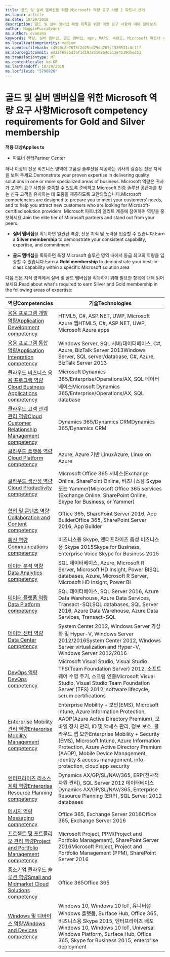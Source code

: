 ```yaml
---
title: 골드 및 실버 멤버십을 위한 Microsoft 역량 요구 사항 | 파트너 센터
ms.topic: article
ms.date: 10/29/2018
description: 골드 및 실버 멤버십 레벨 획득을 위한 역량 요구 사항에 대해 알아보기
author: MaggiePucciEvans
ms.author: evansma
keywords: 역량, 실버 멤버십, 골드 멤버십, mpn, MAPS, 숙련도, Microsoft 파트너 네트워크, 네트워크 멤버십
ms.localizationpriority: medium
ms.openlocfilehash: c4546c8e7675f2d25cd29da765c1320531c8c11f
ms.sourcegitcommit: ed22f6825d3af1d19385198b4d511e4b39d5e353
ms.translationtype: MT
ms.contentlocale: ko-KR
ms.lasthandoff: 10/29/2018
ms.locfileid: "5796826"
---
```

# <a name="microsoft-competency-requirements-for-gold-and-silver-membership"></a><span data-ttu-id="d9bb5-104">골드 및 실버 멤버십을 위한 Microsoft 역량 요구 사항</span><span class="sxs-lookup"><span data-stu-id="d9bb5-104">Microsoft competency requirements for Gold and Silver membership</span></span>

**<span data-ttu-id="d9bb5-105">적용 대상</span><span class="sxs-lookup"><span data-stu-id="d9bb5-105">Applies to</span></span>**

-  <span data-ttu-id="d9bb5-106">파트너 센터</span><span class="sxs-lookup"><span data-stu-id="d9bb5-106">Partner Center</span></span>

<span data-ttu-id="d9bb5-107">하나 이상의 전문 비즈니스 영역에 고품질 솔루션을 제공하는 귀사의 검증된 전문 지식을 보여 주세요.</span><span class="sxs-lookup"><span data-stu-id="d9bb5-107">Demonstrate your proven expertise in delivering quality solutions in one or more specialized areas of business.</span></span> <span data-ttu-id="d9bb5-108">Microsoft 역량은 귀사가 고객의 요구 사항을 충족할 수 있도록 준비하고 Microsoft 인증 솔루션 공급자를 찾는 신규 고객을 유치하는 데 도움을 제공하도록 고안되었습니다.</span><span class="sxs-lookup"><span data-stu-id="d9bb5-108">Microsoft competencies are designed to prepare you to meet your customers’ needs, and to help you attract new customers who are looking for Microsoft-certified solution providers.</span></span> <span data-ttu-id="d9bb5-109">Microsoft 파트너의 엘리트 계층에 참여하여 역량을 홍보하세요.</span><span class="sxs-lookup"><span data-stu-id="d9bb5-109">Join the elite tier of Microsoft partners and stand out from your peers.</span></span>

- <span data-ttu-id="d9bb5-110">**실버 멤버십**을 획득하면 일관된 역량, 전문 지식 및 노력을 입증할 수 있습니다.</span><span class="sxs-lookup"><span data-stu-id="d9bb5-110">Earn a **Silver membership** to demonstrate your consistent capability, expertise, and commitment</span></span>

- <span data-ttu-id="d9bb5-111">**골드 멤버십**을 획득하면 특정 Microsoft 솔루션 영역 내에서 동급 최고의 역량을 입증할 수 있습니다.</span><span class="sxs-lookup"><span data-stu-id="d9bb5-111">Earn a **Gold membership** to demonstrate your best-in-class capability within a specific Microsoft solution area</span></span>

<span data-ttu-id="d9bb5-112">다음 전문 지식 영역에서 실버 및 골드 멤버십을 획득하기 위해 필요한 항목에 대해 읽어보세요.</span><span class="sxs-lookup"><span data-stu-id="d9bb5-112">Read about what's required to earn Silver and Gold membership in the following areas of expertise:</span></span>


| <span data-ttu-id="d9bb5-113">역량</span><span class="sxs-lookup"><span data-stu-id="d9bb5-113">Competencies</span></span>  | <span data-ttu-id="d9bb5-114">기술</span><span class="sxs-lookup"><span data-stu-id="d9bb5-114">Technologies</span></span> |
|   ------------------   |   -------   |
| [<span data-ttu-id="d9bb5-115">응용 프로그램 개발 역량</span><span class="sxs-lookup"><span data-stu-id="d9bb5-115">Application Development competency</span></span>](https://partner.microsoft.com/membership/application-development-competency) | <span data-ttu-id="d9bb5-116">HTML5, C#, ASP.NET, UWP, Microsoft Azure 앱</span><span class="sxs-lookup"><span data-stu-id="d9bb5-116">HTML5, C#, ASP.NET, UWP, Microsoft Azure apps</span></span> |
| [<span data-ttu-id="d9bb5-117">응용 프로그램 통합 역량</span><span class="sxs-lookup"><span data-stu-id="d9bb5-117">Application Integration competency</span></span>](https://partner.microsoft.com/membership/application-integration-competency) | <span data-ttu-id="d9bb5-118">Windows Server, SQL 서버/데이터베이스, C#, Azure, BizTalk Server 2013</span><span class="sxs-lookup"><span data-stu-id="d9bb5-118">Windows Server, SQL server/database, C#, Azure, BizTalk Server 2013</span></span>|
| [<span data-ttu-id="d9bb5-119">클라우드 비즈니스 응용 프로그램 역량</span><span class="sxs-lookup"><span data-stu-id="d9bb5-119">Cloud Business Applications competency</span></span>](https://partner.microsoft.com/membership/cloud-business-applications-competency)| <span data-ttu-id="d9bb5-120">Microsoft Dynamics 365/Enterprise/Operations/AX, SQL 데이터베이스</span><span class="sxs-lookup"><span data-stu-id="d9bb5-120">Microsoft Dynamics 365/Enterprise/Operations/AX, SQL database</span></span> |
| [<span data-ttu-id="d9bb5-121">클라우드 고객 관계 관리 역량</span><span class="sxs-lookup"><span data-stu-id="d9bb5-121">Cloud Customer Relationship Management competency</span></span>](https://partner.microsoft.com/membership/cloud-customer-relationship-management-competency)| <span data-ttu-id="d9bb5-122">Dynamics 365/Dynamics CRM</span><span class="sxs-lookup"><span data-stu-id="d9bb5-122">Dynamics 365/Dynamics CRM</span></span> |
| [<span data-ttu-id="d9bb5-123">클라우드 플랫폼 역량</span><span class="sxs-lookup"><span data-stu-id="d9bb5-123">Cloud Platform competency</span></span>](https://partner.microsoft.com/membership/cloud-platform-competency)| <span data-ttu-id="d9bb5-124">Azure, Azure 기반 Linux</span><span class="sxs-lookup"><span data-stu-id="d9bb5-124">Azure, Linux on Azure</span></span> |
| [<span data-ttu-id="d9bb5-125">클라우드 생산성 역량</span><span class="sxs-lookup"><span data-stu-id="d9bb5-125">Cloud Productivity competency</span></span>](https://partner.microsoft.com/membership/cloud-productivity-competency)| <span data-ttu-id="d9bb5-126">Microsoft Office 365 서비스(Exchange Online, SharePoint Online, 비즈니스용 Skype 또는 Yammer)</span><span class="sxs-lookup"><span data-stu-id="d9bb5-126">Microsoft Office 365 services (Exchange Online, SharePoint Online, Skype for Business, or Yammer)</span></span>|
| [<span data-ttu-id="d9bb5-127">협업 및 콘텐츠 역량</span><span class="sxs-lookup"><span data-stu-id="d9bb5-127">Collaboration and Content competency</span></span>](https://partner.microsoft.com/membership/collaboration-and-content-competency)| <span data-ttu-id="d9bb5-128">Office 365, SharePoint Server 2016, App Builder</span><span class="sxs-lookup"><span data-stu-id="d9bb5-128">Office 365, SharePoint Server 2016, App Builder</span></span> |
| [<span data-ttu-id="d9bb5-129">통신 역량</span><span class="sxs-lookup"><span data-stu-id="d9bb5-129">Communications competency</span></span>](https://partner.microsoft.com/membership/communications-competency)| <span data-ttu-id="d9bb5-130">비즈니스용 Skype, 엔터프라이즈 음성 비즈니스용 Skype 2015</span><span class="sxs-lookup"><span data-stu-id="d9bb5-130">Skype for Business, Enterprise Voice Skype for Business 2015</span></span> |
| [<span data-ttu-id="d9bb5-131">데이터 분석 역량</span><span class="sxs-lookup"><span data-stu-id="d9bb5-131">Data Analytics competency</span></span>](https://partner.microsoft.com/membership/data-analytics-competency)| <span data-ttu-id="d9bb5-132">SQL 데이터베이스, Azure, Microsoft R Server, Microsoft HD Insight, Power BI</span><span class="sxs-lookup"><span data-stu-id="d9bb5-132">SQL databases, Azure, Microsoft R Server, Microsoft HD Insight, Power BI</span></span> |
| [<span data-ttu-id="d9bb5-133">데이터 플랫폼 역량</span><span class="sxs-lookup"><span data-stu-id="d9bb5-133">Data Platform competency</span></span>](https://partner.microsoft.com/membership/data-platform-competency)| <span data-ttu-id="d9bb5-134">SQL 데이터베이스, SQL Server 2016, Azure Data Warehouse, Azure Data Services, Transact-SQL</span><span class="sxs-lookup"><span data-stu-id="d9bb5-134">SQL databases, SQL Server 2016, Azure Data Warehouse, Azure Data Services, Transact-SQL</span></span> |
| [<span data-ttu-id="d9bb5-135">데이터 센터 역량</span><span class="sxs-lookup"><span data-stu-id="d9bb5-135">Data Center competency</span></span>](https://partner.microsoft.com/membership/datacenter-competency)| <span data-ttu-id="d9bb5-136">System Center 2012, Windows Server 가상화 및 Hyper-V, Windows Server 2012/2016</span><span class="sxs-lookup"><span data-stu-id="d9bb5-136">System Center 2012, Windows Server virtualization and Hyper-V, Windows Server 2012/2016</span></span> |
| [<span data-ttu-id="d9bb5-137">DevOps 역량</span><span class="sxs-lookup"><span data-stu-id="d9bb5-137">DevOps competency</span></span>](https://partner.microsoft.com/membership/devops-competency)| <span data-ttu-id="d9bb5-138">Microsoft Visual Studio, Visual Studio TFS(Team Foundation Server) 2012, 소프트웨어 수명 주기, 스크럼 인증</span><span class="sxs-lookup"><span data-stu-id="d9bb5-138">Microsoft Visual Studio, Visual Studio Team Foundation Server (TFS) 2012, software lifecycle, scrum certifications</span></span> |
| [<span data-ttu-id="d9bb5-139">Enterprise Mobility 관리 역량</span><span class="sxs-lookup"><span data-stu-id="d9bb5-139">Enterprise Mobility Management competency</span></span>](https://partner.microsoft.com/membership/enterprise-mobility-management-competency)| <span data-ttu-id="d9bb5-140">Enterprise Mobility + 보안(EMS), Microsoft Intune, Azure Information Protection, AADP(Azure Active Directory Premium), 모바일 장치 관리, ID 및 액세스 관리, 정보 보호, 클라우드 앱 보안</span><span class="sxs-lookup"><span data-stu-id="d9bb5-140">Enterprise Mobility + Security (EMS), Microsoft Intune, Azure Information Protection, Azure Active Directory Premium (AADP), Mobile Device Management, identity & access management, info protection, cloud app security</span></span> |
| [<span data-ttu-id="d9bb5-141">엔터프라이즈 리소스 계획 역량</span><span class="sxs-lookup"><span data-stu-id="d9bb5-141">Enterprise Resource Planning competency</span></span>](https://partner.microsoft.com/membership/enterprise-resource-planning-competency)| <span data-ttu-id="d9bb5-142">Dynamics AX/GP/SL/NAV/365, ERP(전사적 자원 관리), SQL Server 2012 데이터베이스</span><span class="sxs-lookup"><span data-stu-id="d9bb5-142">Dynamics AX/GP/SL/NAV/365, Enterprise Resource Planning (ERP), SQL Server 2012 databases</span></span>  |
| [<span data-ttu-id="d9bb5-143">메시지 역량</span><span class="sxs-lookup"><span data-stu-id="d9bb5-143">Messaging competency</span></span>](https://partner.microsoft.com/membership/messaging-competency)| <span data-ttu-id="d9bb5-144">Office 365, Exchange Server 2016</span><span class="sxs-lookup"><span data-stu-id="d9bb5-144">Office 365, Exchange Server 2016</span></span> |
| [<span data-ttu-id="d9bb5-145">프로젝트 및 포트폴리오 관리 역량</span><span class="sxs-lookup"><span data-stu-id="d9bb5-145">Project and Portfolio Management competency</span></span>](https://partner.microsoft.com/membership/project-portfolio-management-competency)| <span data-ttu-id="d9bb5-146">Microsoft Project, PPM(Project and Portfolio Management), SharePoint Server 2016</span><span class="sxs-lookup"><span data-stu-id="d9bb5-146">Microsoft Project, Project and Portfolio Management (PPM), SharePoint Server 2016</span></span>|
| [<span data-ttu-id="d9bb5-147">중소기업 클라우드 솔루션 역량</span><span class="sxs-lookup"><span data-stu-id="d9bb5-147">Small and Midmarket Cloud Solutions competency</span></span>](https://partner.microsoft.com/membership/small-midmarket-cloud-solutions-competency)| <span data-ttu-id="d9bb5-148">Office 365</span><span class="sxs-lookup"><span data-stu-id="d9bb5-148">Office 365</span></span> |
| [<span data-ttu-id="d9bb5-149">Windows 및 디바이스 역량</span><span class="sxs-lookup"><span data-stu-id="d9bb5-149">Windows and Devices competency</span></span>](https://partner.microsoft.com/membership/windows-and-devices-competency)| <span data-ttu-id="d9bb5-150">Windows 10, Windows 10 IoT, 유니버설 Windows 플랫폼, Surface Hub, Office 365, 비즈니스용 Skype 2015, 엔터프라이즈 배포</span><span class="sxs-lookup"><span data-stu-id="d9bb5-150">Windows 10, Windows 10 IoT, Universal Windows Platform, Surface Hub, Office 365, Skype for Business 2015, enterprise deployment</span></span> |